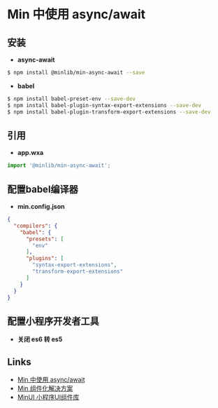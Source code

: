 # Min 中使用 async/await

## 安装

- **async-await**

``` bash
$ npm install @minlib/min-async-await --save
```

- **babel**

``` bash
$ npm install babel-preset-env --save-dev
$ npm install babel-plugin-syntax-export-extensions --save-dev
$ npm install babel-plugin-transform-export-extensions --save-dev
```

## 引用

- **app.wxa**

``` js
import '@minlib/min-async-await';
```

## 配置babel编译器

- **min.config.json**

``` json
{
  "compilers": {
    "babel": {
      "presets": [
        "env"
      ],
      "plugins": [
        "syntax-export-extensions",
        "transform-export-extensions"
      ]
    }
  }
}
```

## 配置小程序开发者工具

- **关闭 es6 转 es5**

## Links

- [Min 中使用 async/await](https://meili.github.io/min/docs/features/babel.html)
- [Min 组件化解决方案](https://github.com/meili/min)
- [MinUI 小程序UI组件库](https://github.com/meili/minui)
